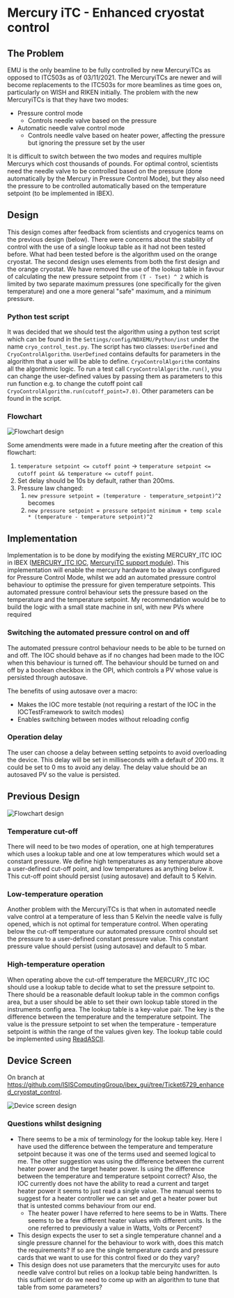 # Mercury iTC - Enhanced cryostat control

## The Problem

EMU is the only beamline to be fully controlled by new MercuryiTCs as opposed to ITC503s as of 03/11/2021. The MercuryiTCs are newer and will become replacements to the ITC503s for more beamlines as time goes on, particularly on WISH and RIKEN initially. The problem with the new MercuryiTCs is that they have two modes:

- Pressure control mode
  - Controls needle valve based on the pressure
- Automatic needle valve control mode
  - Controls needle valve based on heater power, affecting the pressure but ignoring the pressure set by the user

It is difficult to switch between the two modes and requires multiple Mercurys which cost thousands of pounds. For optimal control, scientists need the needle valve to be controlled based on the pressure (done automatically by the Mercury in Pressure Control Mode), but they also need the pressure to be controlled automatically based on the temperature setpoint (to be implemented in IBEX).

## Design

This design comes after feedback from scientists and cryogenics teams on the previous design (below). There were concerns about the stability of control with the use of a single lookup table as it had not been tested before.  What had been tested before is the algorithm used on the orange cryostat. The second design uses elements from both the first design and the orange cryostat. We have removed the use of the lookup table in favour of calculating the new pressure setpoint from `(T - Tset) ^ 2` which is limited by two separate maximum pressures (one specifically for the given temperature) and one a more general "safe" maximum, and a minimum pressure.

### Python test script

It was decided that we should test the algorithm using a python test script which can be found in the `Settings/config/NDXEMU/Python/inst` under the name `cryo_control_test.py`. The script has two classes: `UserDefined` and `CryoControlAlgorithm`. `UserDefined` contains defaults for parameters in the algorithm that a user will be able to define. `CryoControlAlgorithm` contains all the algorithmic logic. To run a test call `CryoControlAlgorithm.run()`, you can change the user-defined values by passing them as parameters to this run function e.g. to change the cutoff point call `CryoControlAlgorithm.run(cutoff_point=7.0)`. Other parameters can be found in the script.

### Flowchart

![Flowchart design](MercuryEnhancedCryo2.drawio.png)

Some amendments were made in a future meeting after the creation of this flowchart:
1. `temperature setpoint <= cutoff point` -> `temperature setpoint <= cutoff point && temperature <= cutoff point`.
2. Set delay should be 10s by default, rather than 200ms.
3. Pressure law changed: 
    1. `new pressure setpoint = (temperature - temperature_setpoint)^2` becomes
    2. `new pressure setpoint = pressure setpoint minimum + temp scale * (temperature - temperature setpoint)^2`

## Implementation

Implementation is to be done by modifying the existing MERCURY_ITC IOC in IBEX ([MERCURY_ITC IOC](https://github.com/ISISComputingGroup/EPICS-ioc/tree/master/MERCURY_ITC), [MercuryiTC support module](https://github.com/ISISComputingGroup/EPICS-MercuryiTC)). This implementation will enable the mercury hardware to be always configured for Pressure Control Mode, whilst we add an automated pressure control behaviour to optimise the pressure for given temperature setpoints. This automated pressure control behaviour sets the pressure based on the temperature and the temperature setpoint. My recommendation would be to build the logic with a small state machine in snl, with new PVs where required

### Switching the automated pressure control on and off

The automated pressure control behaviour needs to be able to be turned on and off. The IOC should behave as if no changes had been made to the IOC when this behaviour is turned off. The behaviour should be turned on and off by a boolean checkbox in the OPI, which controls a PV whose value is persisted through autosave.

The benefits of using autosave over a macro:

- Makes the IOC more testable (not requiring a restart of the IOC in the IOCTestFramework to switch modes)
- Enables switching between modes without reloading config

### Operation delay

The user can choose a delay between setting setpoints to avoid overloading the device. This delay will be set in milliseconds with a default of 200                 ms. It could be set to 0 ms to avoid any delay. The delay value should be an autosaved PV so the value is persisted.

## Previous Design

![Flowchart design](MercuryEnhancedCryo.drawio.png)

### Temperature cut-off

There will need to be two modes of operation, one at high temperatures which uses a lookup table and one at low temperatures which would set a constant pressure. We define high temperatures as any temperature above a user-defined cut-off point, and low temperatures as anything below it. This cut-off point should persist (using autosave) and default to 5 Kelvin.

### Low-temperature operation

Another problem with the MercuryiTCs is that when in automated needle valve control at a temperature of less than 5 Kelvin the needle valve is fully opened, which is not optimal for temperature control. When operating below the cut-off temperature our automated pressure control should set the pressure to a user-defined constant pressure value. This constant pressure value should persist (using autosave) and default to 5 mbar.

### High-temperature operation

When operating above the cut-off temperature the MERCURY_ITC IOC should use a lookup table to decide what to set the pressure setpoint to. There should be a reasonable default lookup table in the common configs area, but a user should be able to set their own lookup table stored in the instruments config area. The lookup table is a key-value pair. The key is the difference between the temperature and the temperature setpoint. The value is the pressure setpoint to set when the temperature - temperature setpoint is within the range of the values given key. The lookup table could be implemented using [ReadASCII](https://github.com/ISISComputingGroup/EPICS-ReadASCII).

## Device Screen

On branch at https://github.com/ISISComputingGroup/ibex_gui/tree/Ticket6729_enhanced_cryostat_control.

![Device screen design](MercuryEnhancedCryoDeviceScreen.png)

### Questions whilst designing

- There seems to be a mix of terminology for the lookup table key. Here I have used the difference between the temperature and temperature setpoint because it was one of the terms used and seemed logical to me. The other suggestion was using the difference between the current heater power and the target heater power. Is using the difference between the temperature and temperature setpoint correct? Also, the IOC currently does not have the ability to read a current and target heater power it seems to just read a single value. The manual seems to suggest for a heater controller we can set and get a heater power but that is untested comms behaviour from our end.
  - The heater power I have referred to here seems to be in Watts. There seems to be a few different heater values with different units. Is the one referred to previously a value in Watts, Volts or Percent?
- This design expects the user to set a single temperature channel and a single pressure channel for the behaviour to work with, does this match the requirements? If so are the single temperature cards and pressure cards that we want to use for this control fixed or do they vary?
- This design does not use parameters that the mercuryitc uses for auto needle valve control but relies on a lookup table being handwritten. Is this sufficient or do we need to come up with an algorithm to tune that table from some parameters?